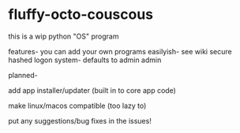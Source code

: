 # fluffy-octo-couscous
this is a wip python "OS" program

features-
you can add your own programs easilyish- see wiki
secure hashed logon system- defaults to admin admin

planned-

add app installer/updater (built in to core app code)

make linux/macos compatible (too lazy to)


put any suggestions/bug fixes in the issues!
